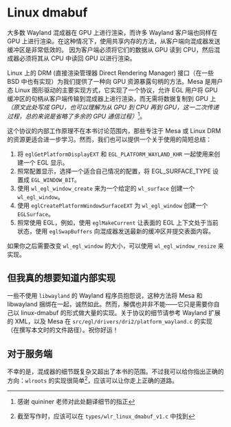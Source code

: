 # Linux dmabuf

大多数 Wayland 混成器在 GPU 上进行渲染，而许多 Wayland 客户端也同样在 GPU 上进行渲染。在这种情况下，使用共享内存的方法，从客户端向混成器发送缓冲区是非常低效的。 因为客户端必须将它们的数据从 GPU 读到 CPU，然后混成器必须将其从 CPU 中读回 GPU 以进行渲染。

Linux 上的 DRM (直接渲染管理器 Direct Rendering Manager) 接口（在一些 BSD 中也有实现）为我们提供了一种向 GPU 资源暴露句柄的方法。Mesa 是用户态 Linux 图形驱动的主要实现方式，它实现了一个协议，允许 EGL 用户将 GPU 缓冲区的句柄从客户端传输到混成器上进行渲染，而无需将数据复制到 GPU 上 *（原文此处写成 GPU，也可以理解为从 GPU 到 CPU 再到 GPU，这一二次传递过程，总的来说是省略了多余的 GPU 通信过程）*[^1]。

这个协议的内部工作原理不在本书讨论范围内，那些专注于 Mesa 或 Linux DRM 的资源更适合进一步学习。然而，我们也可以提供一个关于使用的简短总结：

1. 将 `eglGetPlatformDisplayEXT` 和 `EGL_PLATFORM_WAYLAND_KHR` 一起使用来创建一个 EGL 显示。
2. 照常配置显示，选择一个适合自己情况的配置，将 EGL_SURFACE_TYPE 设置成 `EGL_WINDOW_BIT`。
3. 使用 `wl_egl_window_create` 来为一个给定的 `wl_surface` 创建一个 `wl_egl_window`。
4. 使用 `eglCreatePlatformWindowSurfaceEXT` 为 `wl_egl_window` 创建一个 `EGLSurface`。
5. 照常使用 EGL，例如，使用 `eglMakeCurrent` 让表面的 EGL 上下文处于当前状态，使用 `eglSwapBuffers` 向混成器发送最新的缓冲区并提交表面内容。

如果你之后需要改变 `wl_egl_window` 的大小，可以使用 `wl_egl_window_resize` 来实现。

## 但我真的想要知道内部实现

一些不使用 `libwayland` 的 Wayland 程序员抱怨说，这种方法将 Mesa 和 libwayland 捆绑在一起，诚然如此。然而，解偶也并非不能——它只是需要你自己以 linux-dmabuf 的形式做大量的实现。关于协议的细节请参考 Wayland 扩展的 XML，以及 Mesa 在 `src/egl/drivers/dri2/platform_wayland.c` 的实现（在撰写本文时的文件路径）。祝你好运！

## 对于服务端

不幸的是，混成器的细节既复杂又超出了本书的范围。不过我可以给你指出正确的方向：`wlroots` 的实现很简单[^2]，应该可以让你走上正确的道路。

[^1]: 感谢 quininer 老师对此处翻译细节的指正

[^2]: 截至写作时，应该可以在 `types/wlr_linux_dmabuf_v1.c` 中找到
